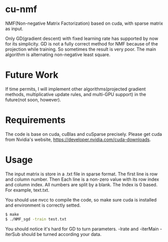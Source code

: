 # cu-nmf
NMF(Non-negative Matrix Factorization) based on cuda, with sparse matrix as input.

Only GD(gradient descent) with fixed learning rate has supported by now for its simplicity. GD is not a fully correct method for NMF because of the projection while training. So sometimes the result is very poor. The main algorithm is alternating non-negative least square. 


# Future Work
If time permits, I will implement other algorithms(projected gradient methods, multiplicative update rules, and multi-GPU support) in the future(not soon, however). 

# Requirements
The code is base on cuda, cuBlas and cuSparse precisely. Please get cuda from Nvidia's website, https://developer.nvidia.com/cuda-downloads.


# Usage
The input matrix is store in a .txt file in sparse format. The first line is row and column number. Then Each line is a non-zero value with its row index and column index. All numbers are split by a blank. The Index is 0 based. For example, text.txt.

You should use nvcc to compile the code, so make sure cuda is installed and environment is correctly setted.

```bash
$ make
$ ./NMF_sgd -train test.txt
```

You should notice it's hard for GD to turn parameters. -lrate and -iterMain -iterSub should be turned according your data.
